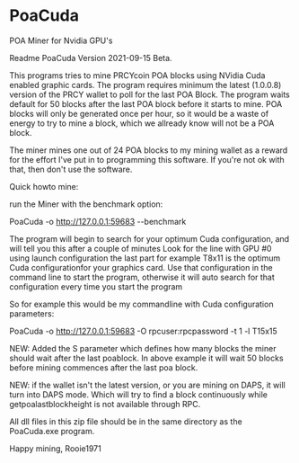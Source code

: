 # PoaCuda
POA Miner for Nvidia GPU's

Readme PoaCuda Version 2021-09-15 Beta.

This programs tries to mine PRCYcoin POA blocks using NVidia Cuda enabled graphic cards.
The program requires minimum the latest (1.0.0.8) version of the PRCY wallet to poll for the last POA Block.
The program waits default for 50 blocks after the last POA block before it starts to mine.
POA blocks will only be generated once per hour, so it would be a waste of energy to try to mine a block,
which we allready know will not be a POA block.

The miner mines one out of 24 POA blocks to my mining wallet as a reward for the effort I've put in to
programming this software. If you're not ok with that, then don't use the software.

Quick howto mine:

run the Miner with the benchmark option:

PoaCuda -o http://127.0.0.1:59683 --benchmark

The program will begin to search for your optimum Cuda configuration, and will tell you this after a couple of minutes
Look for the line with GPU #0 using launch configuration the last part for example T8x11 is the optimum Cuda configurationfor your graphics card.
Use that configuration in the command line to start the program, otherwise it will auto search for that configuration every time you start the program

So for example this would be my commandline with Cuda configuration parameters:

PoaCuda -o http://127.0.0.1:59683 -O rpcuser:rpcpassword -t 1 -l T15x15

NEW: Added the S parameter which defines how many blocks the miner should wait after the last poablock.
In above example it will wait 50 blocks before mining commences after the last poa block.

NEW: if the wallet isn't the latest version, or you are mining on DAPS, it will turn into DAPS mode.
Which will try to find a block continuously while getpoalastblockheight is not available through RPC.

All dll files in this zip file should be in the same directory as the PoaCuda.exe program.

Happy mining,
Rooie1971
 
